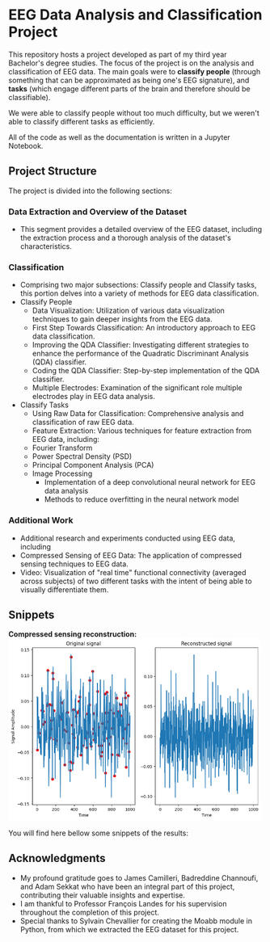 # EEG Data Analysis and Classification Project

This repository hosts a project developed as part of my third year Bachelor's degree studies. 
The focus of the project is on the analysis and classification of EEG data. The main goals were to **classify people** (through something that can be approximated as being one's EEG signature), and **tasks** (which engage different parts of the brain and therefore should be classifiable).

We were able to classify people without too much difficulty, but we weren't able to classify different tasks as efficiently.

All of the code as well as the documentation is written in a Jupyter Notebook.

## Project Structure
The project is divided into the following sections:

### Data Extraction and Overview of the Dataset
- This segment provides a detailed overview of the EEG dataset, including the extraction process and a thorough analysis of the dataset's characteristics.
  
### Classification
- Comprising two major subsections: Classify people and Classify tasks, this portion delves into a variety of methods for EEG data classification.
- Classify People
  * Data Visualization: Utilization of various data visualization techniques to gain deeper insights from the EEG data.
  * First Step Towards Classification: An introductory approach to EEG data classification.
  * Improving the QDA Classifier: Investigating different strategies to enhance the performance of the Quadratic Discriminant Analysis (QDA) classifier.
  * Coding the QDA Classifier: Step-by-step implementation of the QDA classifier.
  * Multiple Electrodes: Examination of the significant role multiple electrodes play in EEG data analysis.
- Classify Tasks
    * Using Raw Data for Classification: Comprehensive analysis and classification of raw EEG data.
    * Feature Extraction: Various techniques for feature extraction from EEG data, including:
    * Fourier Transform
    * Power Spectral Density (PSD)
    * Principal Component Analysis (PCA)
    * Image Processing
      - Implementation of a deep convolutional neural network for EEG data analysis
      - Methods to reduce overfitting in the neural network model
### Additional Work
- Additional research and experiments conducted using EEG data, including
- Compressed Sensing of EEG Data: The application of compressed sensing techniques to EEG data.
- Video: Visualization of "real time" functional connectivity (averaged across subjects) of two different tasks with the intent of being able to visually differentiate them.

## Snippets 


**Compressed sensing reconstruction:**
<img src="signal_recon.png" width="500"/>

You will find here bellow some snippets of the results:



## Acknowledgments

- My profound gratitude goes to James Camilleri, Badreddine Channoufi, and Adam Sekkat who have been an integral part of this project, contributing their valuable insights and expertise.
- I am thankful to Professor François Landes for his supervision throughout the completion of this project.
- Special thanks to Sylvain Chevallier for creating the Moabb module in Python, from which we extracted the EEG dataset for this project. 
